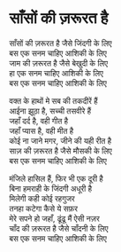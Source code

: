 # साँसों की ज़रूरत है

साँसों की ज़रूरत है जैसे जिंदगी के लिए  
बस एक सनम चाहिए आशिकी के लिए  
जाम की ज़रूरत है जैसे बेखुदी के लिए  
हा एक सनम चाहिए आशिकी के लिए  
बस एक सनम चाहिए आशिकी के लिए  

वक्त के हाथों मे सब की तकदीरें हैं  
आईना झूठा है, सच्ची तसवीरे हैं  
जहाँ दर्द है, वही गीत है  
जहाँ प्यास है, वही मीत है  
कोई ना जाने मगर, जीने की यही रीत है  
साज़ की ज़रूरत है जैसे मौसकी के लिए  
बस एक सनम चाहिए आशिकी के लिए  

मंजिले हासिल हैं, फिर भी एक दूरी है  
बिना हमराही के जिंदगी अधूरी है  
मिलेगी कही कोई रहगुजर  
तनहा कटेगा कैसे ये सफ़र  
मेरे सपने हो जहाँ, ढूंढू मैं ऐसी नज़र  
चाँद की ज़रूरत है जैसे चाँदनी के लिए  
बस एक सनम चाहिए आशिकी के लिए  
